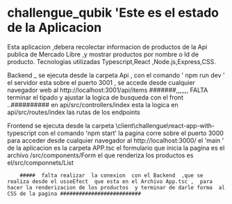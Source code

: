 ﻿# challengue_qubik  'Este es el estado  de la Aplicacion 
 
 Esta aplicacion ,debera  recolectar  informacion de productos de la  Api publica de Mercado Libre ,y mostrar  productos por nombre o Id de producto.
 Tecnologias  utilizadas  Typescript,React ,Node.js,Express,CSS.
 
 Backend _  se  ejecuta desde  la carpeta Api , con el comando ' npm run dev '
            el servidor esta sobre el puerto 3001 , se accede  desde cualquier navegador web  al http://localhost:3001/api/items
           #######,,,,,,, FALTA terminar el tipado y ajustar la logica de busqueda con el front ..##########
           en api/src/controllers/index  esta  la logica 
           en api/src/routes/index  las rutas de los endpoints
           
Frontend 
        se ejecuta  desde la carpeta \client\challengue\react-app-with-typescript  con el comando  'npm start'
        la pagina corre sobre el puerto 3000  para acceder desde cualquier navegador  al http://localhost:3000/
        el 'main ' de la aplicacion es la carpeta APP.tsc
        el  formulario que inicia la pagina es el archivo  /src/components/Form
        el que renderiza los productos es el/src/componnets/List
        
        #####  falta realizar  la conexion  con el Backend  ,que se realiza desde el usseEfect  que esta en el Archivo App.tsc ,  para hacer la renderizacion de los productos  y terminar de darle forma  al  CSS de la pagina ##########################



           
